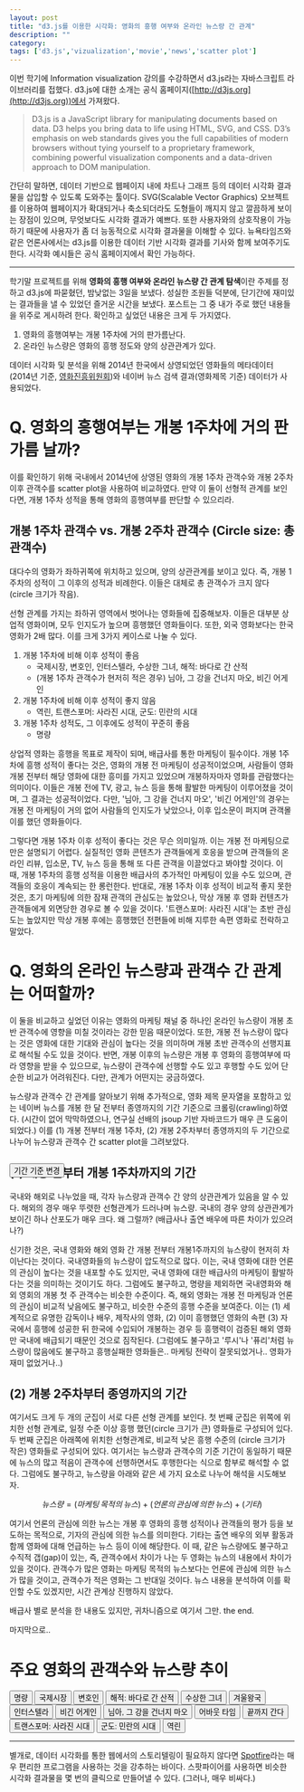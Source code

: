 ```yaml
---
layout: post
title: "d3.js를 이용한 시각화: 영화의 흥행 여부와 온라인 뉴스량 간 관계"
description: ""
category: 
tags: ['d3.js','vizualization','movie','news','scatter plot']
---
```


<script src="http://d3js.org/d3.v3.min.js" charset="utf-8"></script>
<script src="http://code.jquery.com/jquery-1.8.3.min.js" type="text/javascript" charset="utf-8"></script>
<link rel="stylesheet" href="http://onehackoranother.com/projects/jquery/tipsy/stylesheets/tipsy.css" type="text/css" title="no title" charset="utf-8"/>
<script src="/assets/20151221/jquery.tipsy.js" type="text/javascript" charset="utf-8"></script>
<style>
.div.scatter-score {
    margin: 0;
    font-size: 11px;
}
.div.scatter_beforeafter {
    margin: 0;
    font-size: 11px;
}
.axis path,
.axis line {
  fill: none;
  stroke: #000;
  /*stroke: grey;*/
  stroke-width: 0.5;
  shape-rendering: crispEdges;
  /*opacity: 1;*/
}
path
{
    fill: none;
}
.axis text { font-size:10px; }

.circles { opacity: .5; }
.tipsy { font-size:11px; margin-top:-10px;}

.guide line {
  fill: none;
  stroke: #000;
  shape-rendering: crispEdges;
  opacity: 0;
}
</style>



이번 학기에 Information visualization 강의를 수강하면서 d3.js라는 자바스크립트 라이브러리를 접했다. d3.js에 대한 소개는 공식 홈페이지([http://d3js.org](http://d3js.org))에서 가져왔다.

> D3.js is a JavaScript library for manipulating documents based on data. D3 helps you bring data to life using HTML, SVG, and CSS. D3’s emphasis on web standards gives you the full capabilities of modern browsers without tying yourself to a proprietary framework, combining powerful visualization components and a data-driven approach to DOM manipulation.

간단히 말하면, 데이터 기반으로 웹페이지 내에 차트나 그래프 등의 데이터 시각화 결과물을 삽입할 수 있도록 도와주는 툴이다. SVG(Scalable Vector Graphics) 오브젝트를 이용하여 웹페이지가 확대되거나 축소되더라도 도형들이 깨지지 않고 깔끔하게 보이는 장점이 있으며, 무엇보다도 시각화 결과가 예쁘다. 또한 사용자와의 상호작용이 가능하기 때문에 사용자가 좀 더 능동적으로 시각화 결과물을 이해할 수 있다. 뉴욕타임즈와 같은 언론사에서는 d3.js를 이용한 데이터 기반 시각화 결과를 기사와 함께 보여주기도 한다. 시각화 예시들은 공식 홈페이지에서 확인 가능하다. 

---

학기말 프로젝트를 위해 **영화의 흥행 여부와 온라인 뉴스량 간 관계 탐색**이란 주제를 정하고 d3.js에 파묻혔던, 밤낮없는 3일을 보냈다. 성실한 조원들 덕분에, 단기간에 재미있는 결과들을 낼 수 있었던 즐거운 시간을 보냈다. 포스트는 그 중 내가 주로 했던 내용들을 위주로 게시하려 한다. 확인하고 싶었던 내용은 크게 두 가지였다.

1. 영화의 흥행여부는 개봉 1주차에 거의 판가름난다.
2. 온라인 뉴스량은 영화의 흥행 정도와 양의 상관관계가 있다.

데이터 시각화 및 분석을 위해 2014년 한국에서 상영되었던 영화들의 메타데이터(2014년 기준, [영화진흥위원회](http://www.kofic.or.kr/))와 네이버 뉴스 검색 결과(영화제목 기준) 데이터가 사용되었다.

# Q. 영화의 흥행여부는 개봉 1주차에 거의 판가름 날까?

이를 확인하기 위해 국내에서 2014년에 상영된 영화의 개봉 1주차 관객수와 개봉 2주차 이후 관객수를 scatter plot을 사용하여 비교하였다. 만약 이 둘이 선형적 관계를 보인다면, 개봉 1주차 성적을 통해 영화의 흥행여부를 판단할 수 있으리라. 


## 개봉 1주차 관객수 vs. 개봉 2주차 관객수 (Circle size: 총 관객수)

<div id="scatter1"></div>

<script>
// set the stage
var margin = {t:30, r:50, b:0, l:80 },
    w = 600 - margin.l - margin.r,
    h = 500 - margin.t - margin.b,
    x = d3.scale.linear().range([0, w]),
    y = d3.scale.linear().range([h - 60, 0]),
    //colors that will reflect geographical regions
    color = d3.scale.category10();

var scale = function (x) { return x/700000; };

var svg = d3.select("div#scatter1").append("svg")
    .attr("width", w + margin.l + margin.r)
    .attr("height", h + margin.t + margin.b);

// set axes, as well as details on their ticks
var xAxis = d3.svg.axis()
    .scale(x)
    .ticks(5)
    .tickSubdivide(true)
    .tickSize(6, 3, 0)
    .orient("bottom");

var yAxis = d3.svg.axis()
    .scale(y)
    .ticks(5)
    .tickSubdivide(true)
    .tickSize(6, 3, 0)
    .orient("left");

// group that will contain all of the plots
var groups = svg.append("g").attr("transform", "translate(" + margin.l + "," + margin.t + ")");

// bring in the data, and do everything that is data-driven
d3.tsv("/assets/20151221/2_scatter_linear.tsv", function(dataset) {

    x.domain([0, 10000+d3.max(dataset, function(d) { return +d.att1 })])
    y.domain([0, 10000+d3.max(dataset, function(d) { return +d.att2 })])

// what to do when we mouse over a bubble
    var mouseOn = function() { 
        var circle = d3.select(this);
        // transition to increase size/opacity of bubble
        circle.transition()
        .duration(800).style("opacity", 1)
        .attr("r", 23).ease("elastic");

        // append lines to bubbles that will be used to show the precise data points.
        // translate their location based on margins
        svg.append("g")
            .attr("class", "guide")
        .append("line")
            .attr("x1", circle.attr("cx")+margin.l)
            .attr("x2", circle.attr("cx")+margin.l)
            .attr("y1", +circle.attr("cy") + 26)
            .attr("y2", h - margin.t - margin.b - 20)
            .attr("transform", "translate(80,20)")
            .style("stroke", circle.style("fill"))
            .transition().delay(200).duration(400).styleTween("opacity", 
                        function() { return d3.interpolate(0, .5); })

        svg.append("g")
            .attr("class", "guide")
        .append("line")
            .attr("x1", +circle.attr("cx") - 16)
            .attr("x2", 0)
            .attr("y1", circle.attr("cy"))
            .attr("y2", circle.attr("cy"))
            .attr("transform", "translate(80,30)")
            .style("stroke", circle.style("fill"))
            .transition().delay(200).duration(400).styleTween("opacity", 
                        function() { return d3.interpolate(0, .5); });

    // function to move mouseover item to front of SVG stage, in case
    // another bubble overlaps it
        d3.selection.prototype.moveToFront = function() { 
          return this.each(function() { 
            this.parentNode.appendChild(this); 
          }); 
        };

    // skip this functionality for IE9, which doesn't like it
        if (!$.browser.msie) {
            circle.moveToFront();   
            }
    };

    // what happens when we leave a bubble?
    var mouseOff = function() {
        var circle = d3.select(this);

        // go back to original size and opacity
        circle.transition()
        .duration(800).style("opacity", .5)
        .attr("r", function(d) { return scale(d.total); }).ease("elastic");

        // fade out guide lines, then remove them
        d3.selectAll(".guide").transition().duration(100).styleTween("opacity", 
                        function() { return d3.interpolate(.5, 0); })
            .remove()
    };

    // style the circles, set their locations based on data
    var circles =
    groups.selectAll("circle")
        .data(dataset)
      .enter().append("circle")
      .attr("class", "circles")
      .attr({
        cx: function(d) { return x(+d.att1); },
        cy: function(d) { return y(+d.att2); },
        r: function(d) { return scale(d.total); },
        id: function(d) { return d.country; }
      })
        .style("fill", "green");

    // run the mouseon/out functions
    circles.on("mouseover", mouseOn);
    circles.on("mouseout", mouseOff);

    // tooltips (using jQuery plugin tipsy)
    circles.append("title")
            .text(function(d) { return d.country; })

    $(".circles").tipsy({ gravity: 's', });

    // draw axes and axis labels
    svg.append("g")
        .attr("class", "x axis")
        .attr("transform", "translate(" + margin.l + "," + (h - 60 + margin.t) + ")")
        .call(xAxis);

    svg.append("g")
        .attr("class", "y axis")
        .attr("transform", "translate(" + margin.l + "," + margin.t + ")")
        .call(yAxis);

    var xtext = svg.append("text")
        .attr("class", "x label")
        .attr("text-anchor", "end")
        .attr("x", w + 50)
        .attr("y", h - margin.t - 5)
        .style("font-size","11px")
        
    var ytext = svg.append("text")
        .attr("class", "y label")
        .attr("text-anchor", "end")
        .attr("x", -30)
        .attr("y", 95)
        .attr("transform", "rotate(-90)")
        .style("font-size","11px")

    xtext.text("관객수(개봉1주차)");
    ytext.text("관객수(개봉2주차~)");

});
</script>

대다수의 영화가 좌하귀쪽에 위치하고 있으며, 양의 상관관계를 보이고 있다. 즉, 개봉 1주차의 성적이 그 이후의 성적과 비례한다. 이들은 대체로 총 관객수가 크지 않다 (circle 크기가 작음). 

선형 관계를 가지는 좌하귀 영역에서 벗어나는 영화들에 집중해보자. 이들은 대부분 상업적 영화이며, 모두 인지도가 높으며 흥행했던 영화들이다. 또한, 외국 영화보다는 한국 영화가 2배 많다. 이를 크게 3가지 케이스로 나눌 수 있다.

1. 개봉 1주차에 비해 이후 성적이 좋음
    * 국제시장, 변호인, 인터스텔라, 수상한 그녀, 해적: 바다로 간 산적
    * (개봉 1주차 관객수가 현저히 적은 경우) 님아, 그 강을 건너지 마오, 비긴 어게인
2. 개봉 1주차에 비해 이후 성적이 좋지 않음
    * 역린, 트랜스포머: 사라진 시대, 군도: 민란의 시대
3. 개봉 1주차 성적도, 그 이후에도 성적이 꾸준히 좋음
    * 명량

상업적 영화는 흥행을 목표로 제작이 되며, 배급사를 통한 마케팅이 필수이다. 개봉 1주차에 흥행 성적이 좋다는 것은, 영화의 개봉 전 마케팅이 성공적이었으며, 사람들이 영화 개봉 전부터 해당 영화에 대한 흥미를 가지고 있었으며 개봉하자마자 영화를 관람했다는 의미이다. 이들은 개봉 전에 TV, 광고, 뉴스 등을 통해 활발한 마케팅이 이루어졌을 것이며, 그 결과는 성공적이었다. 다만, '님아, 그 강을 건너지 마오', '비긴 어게인'의 경우는 개봉 전 마케팅이 거의 없어 사람들의 인지도가 낮았으나, 이후 입소문이 퍼지며 관객몰이를 했던 영화들이다. 

그렇다면 개봉 1주차 이후 성적이 좋다는 것은 무슨 의미일까. 이는 개봉 전 마케팅으로만은 설명되기 어렵다. 실질적인 영화 콘텐츠가 관객들에게 호응을 받으며 관객들의 온라인 리뷰, 입소문, TV, 뉴스 등을 통해 또 다른 관객을 이끌었다고 봐야할 것이다. 이 때, 개봉 1주차의 흥행 성적을 이용한 배급사의 추가적인 마케팅이 있을 수도 있으며, 관객들의 호응이 계속되는 한 롱런한다. 반대로, 개봉 1주차 이후 성적이 비교적 좋지 못한 것은, 초기 마케팅에 의한 잠재 관객의 관심도는 높았으나, 막상 개봉 후 영화 컨텐츠가 관객들에게 외면당한 경우로 볼 수 있을 것이다. '트랜스포머: 사라진 시대'는 초반 관심도는 높았지만 막상 개봉 후에는 흥행했던 전편들에 비해 지루한 속편 영화로 전락하고 말았다.



# Q. 영화의 온라인 뉴스량과 관객수 간 관계는 어떠할까?

이 둘을 비교하고 싶었던 이유는 영화의 마케팅 채널 중 하나인 온라인 뉴스량이 개봉 초반 관객수에 영향을 미칠 것이라는 강한 믿음 때문이었다. 또한, 개봉 전 뉴스량이 많다는 것은 영화에 대한 기대와 관심이 높다는 것을 의미하며 개봉 초반 관객수의 선행지표로 해석될 수도 있을 것이다. 반면, 개봉 이후의 뉴스량은 개봉 후 영화의 흥행여부에 따라 영향을 받을 수 있으므로, 뉴스량이 관객수에 선행할 수도 있고 후행할 수도 있어 단순한 비교가 어려워진다. 다만, 관계가 어떤지는 궁금하였다. 

뉴스량과 관객수 간 관계를 알아보기 위해 추가적으로, 영화 제목 문자열을 포함하고 있는 네이버 뉴스를 개봉 한 달 전부터 종영까지의 기간 기준으로 크롤링(crawling)하였다. (시간이 없어 막막하였으나, 연구실 선배의 jsoup 기반 자바코드가 매우 큰 도움이 되었다.) 이를 (1) 개봉 전부터 개봉 1주차, (2) 개봉 2주차부터 종영까지의 두 기간으로 나누어 뉴스량과 관객수 간 scatter plot을 그려보았다. 

<h2><div id="scatter_title"></div></h2>
<button id="change" style="display: block;position: absolute;">기간 기준 변경</button>
<div id="scatter_beforeafter"></div>

<script>
    // set the stage
    var margin = {t:30, r:20, b:0, l:80 },
        w = 600 - margin.l - margin.r,
        h = 500 - margin.t - margin.b,
        x2 = d3.scale.linear().range([0, w]),
        y2 = d3.scale.linear().range([h - 60, 0]),
        //colors that will reflect geographical regions
        color = d3.scale.category10();

    var scale = function (x) { return x/700000; };

    var svg2 = d3.select("div#scatter_beforeafter").append("svg")
        .attr("width", w + margin.l + margin.r)
        .attr("height", h + margin.t + margin.b);

    // set axes, as well as details on their ticks
    var xAxis2 = d3.svg.axis()
        .scale(x2)
        .ticks(5)
        .tickSubdivide(true)
        .tickSize(6, 3, 0)
        .orient("bottom");

    var yAxis2 = d3.svg.axis()
        .scale(y2)
        .ticks(5)
        .tickSubdivide(true)
        .tickSize(6, 3, 0)
        .orient("left");

    var data_status = false;

    // group that will contain all of the plots
    var groups2 = svg2.append("g").attr("transform", "translate(" + margin.l + "," + margin.t + ")");

    // array of the regions, used for the legend
    var regions = ["한국", "외국"]

    // the legend color guide
    var legend = svg2.selectAll("rect")
            .data(regions)
        .enter().append("rect")
        .attr({
          // x: function(d, i) { return (w - 25 + i*50); },
          x: margin.l+50,
          // y: margin.t-30,
          y: function(d, i) { return (margin.t*3 -10 + (i-1)*18); },
          width: 20,
          height: 12
        })
        .style("fill", function(d) { return color(d); });


    // legend labels    
        svg2.selectAll("text")
            .data(regions)
        .enter().append("text")
        .attr({
            // x: function(d, i) { return (w + i*50); },
            x: margin.l+80,
            // y: margin.t-20,
            y: function(d, i) { return (margin.t*3 + (i-1)*18); }
        })
        .text(function(d) { return d; })
        .style("font-size", '11px');


    // bring in the data, and do everything that is data-driven
    d3.tsv("/assets/20151221/3_scatter_beforeafter.tsv", function(dataset) {

        x2.domain([0, 10+d3.max(dataset, function(d) { return +d.news1 })])
        y2.domain([0, 10000+d3.max(dataset, function(d) { return +d.att1 })])



        // style the circles, set their locations based on data
        var circles2 =
        groups2.selectAll("circle")
            .data(dataset)
          .enter().append("circle")
          .attr("class", "circles")
          .attr({
            cx: function(d) { return x2(+d.news1); },
            cy: function(d) { return y2(+d.att1); },
            r: function(d) { return scale(d.total); },
            id: function(d) { return d.country; }
          })
            .style("fill", function(d) { return color(d.region); });


    // what to do when we mouse over a bubble
    var mouseOn = function() { 
        var circle = d3.select(this);

    // transition to increase size/opacity of bubble
        circle.transition()
        .duration(800).style("opacity", 1)
        .attr("r", 20).ease("elastic");

        // append lines to bubbles that will be used to show the precise data points.
        // translate their location based on margins
        svg2.append("g")
            .attr("class", "guide")
        .append("line")
            .attr("x1", circle.attr("cx")+margin.l)
            .attr("x2", circle.attr("cx")+margin.l)
            .attr("y1", +circle.attr("cy") + 26)
            .attr("y2", h - margin.t - margin.b - 20)
            .attr("transform", "translate(80,20)")
            .style("stroke", circle.style("fill"))
            .transition().delay(200).duration(400).styleTween("opacity", 
                        function() { return d3.interpolate(0, .5); })

        svg2.append("g")
            .attr("class", "guide")
        .append("line")
            .attr("x1", +circle.attr("cx") - 16)
            .attr("x2", 0)
            .attr("y1", circle.attr("cy"))
            .attr("y2", circle.attr("cy"))
            .attr("transform", "translate(80,30)")
            .style("stroke", circle.style("fill"))
            .transition().delay(200).duration(400).styleTween("opacity", 
                        function() { return d3.interpolate(0, .5); });

    // function to move mouseover item to front of SVG stage, in case
    // another bubble overlaps it
        d3.selection.prototype.moveToFront = function() { 
          return this.each(function() { 
            this.parentNode.appendChild(this); 
          }); 
        };

    // skip this functionality for IE9, which doesn't like it
        if (!$.browser.msie) {
            circle.moveToFront();   
            }
    };
    // what happens when we leave a bubble?
    var mouseOff = function() {
        var circle = d3.select(this);

        // go back to original size and opacity
        circle.transition()
        .duration(800).style("opacity", .5)
        .attr("r", function(d) { return scale(d.total); }).ease("elastic");

        // fade out guide lines, then remove them
        d3.selectAll(".guide").transition().duration(100).styleTween("opacity", 
                        function() { return d3.interpolate(.5, 0); })
            .remove()
    };



    // run the mouseon/out functions
    circles2.on("mouseover", mouseOn);
    circles2.on("mouseout", mouseOff);

    // tooltips (using jQuery plugin tipsy)
    circles2.append("title")
            .text(function(d) { return d.country; })

    $(".circles").tipsy({ gravity: 's', });


        // draw axes and axis labels
        svg2.append("g")
            .attr("class", "x axis")
            .attr("transform", "translate(" + margin.l + "," + (h - 60 + margin.t) + ")")
            .call(xAxis2);

        svg2.append("g")
            .attr("class", "y axis")
            .attr("transform", "translate(" + margin.l + "," + margin.t + ")")
            .call(yAxis2);

        var xtext2 = svg2.append("text")
            .attr("class", "x label")
            .attr("text-anchor", "end")
            .attr("x", w + 80)
            .attr("y", h - margin.t - 5)
            .style("font-size","11px")
            
        var ytext2 = svg2.append("text")
            .attr("class", "y label")
            .attr("text-anchor", "end")
            .attr("x", -30)
            .attr("y", 95)
            .attr("transform", "rotate(-90)")
            .style("font-size","11px")
        
            xtext2.text("뉴스(개봉전~개봉1주차)");
            ytext2.text("관객수(개봉1주차)");

        var title = d3.select("div#scatter_title").append("svg")
                    .attr("width", w+margin.l+margin.r)
                    .attr("height", margin.t)
            .append("text")
            .attr("class","title")
            .attr("x", 10)
            .attr("y", 15);

        title.text("개봉전~개봉1주차 뉴스량 vs. 개봉1주차 관객수 (Circle size: 총 관객수)");

// On click, update with new data
        d3.select("#change").on("click", function() {
            data_status = !data_status
            x2.domain([0, 10+d3.max(dataset, function(d) { if (data_status) {return +d.news2;} else {return +d.news1} })])
            y2.domain([0, 10000+d3.max(dataset, function(d) { if (data_status) {return +d.att2;} else {return +d.att1} })])

            // Update circles
            groups2.selectAll("circle")
                .transition()  // Transition from old to new
                .duration(1000)  // Length of animation
                .each("start", function() {  // Start animation
                    d3.select(this)  // 'this' means the current element
                      .attr({
                        r: function(d) { return scale(d.total); },
                        id: function(d) { return d.country; }
                      })
                })
                .delay(function(d, i) {
                    return i / dataset.length * 500;  // Dynamic delay (i.e. each item delays a little longer)
                })
                //.ease("linear")  // Transition easing - default 'variable' (i.e. has acceleration), also: 'circle', 'elastic', 'bounce', 'linear'
                .attr("cx", function(d) {
                    if (data_status) {
                        return x2(+d.news2);
                    } else {
                        return x2(+d.news1);
                    }
                })
                .attr("cy", function(d) {
                    if (data_status) {
                        return y2(+d.att2);
                    } else {
                        return y2(+d.att1);
                    }
                })
                .each("end", function() {  // End animation
                    d3.select(this)  // 'this' means the current element
                        .transition()
                        .duration(1000)
                        // .attr("fill", function(d) { return color(d.region); })  // Change color
                });
                // Update X Axis
                svg2.select(".x.axis")
                    .transition()
                    .duration(1000)
                    .call(xAxis2);

                // Update Y Axis
                svg2.select(".y.axis")
                    .transition()
                    .duration(100)
                    .call(yAxis2);

              if(data_status) {
                xtext2.text("뉴스(개봉2주차~종영)");
                ytext2.text("관객수(개봉2주차~종영)");
                title.text("개봉 2주차 이후 뉴스량 vs. 개봉 2주차 이후 관객수 (Circle size: 총 관객수)");
            } else {
                xtext2.text("뉴스(개봉전~개봉1주차)");
                ytext2.text("관객수(개봉1주차)");
                title.text("개봉전~개봉1주차 뉴스량 vs. 개봉1주차 관객수 (Circle size: 총 관객수)");
            }

        });

    });
</script>

## (1) 개봉 전부터 개봉 1주차까지의 기간

국내와 해외로 나누었을 때, 각자 뉴스량과 관객수 간 양의 상관관계가 있음을 알 수 있다. 해외의 경우 매우 뚜렷한 선형관계가 드러나며 뉴스량. 국내의 경우 양의 상관관계가 보이긴 하나 산포도가 매우 크다. 왜 그럴까? (배급사나 출연 배우에 따른 차이가 있으려나?)

신기한 것은, 국내 영화와 해외 영화 간 개봉 전부터 개봉1주까지의 뉴스량이 현저히 차이난다는 것이다. 국내영화들의 뉴스량이 압도적으로 많다. 이는, 국내 영화에 대한 언론의 관심이 높다는 것을 내포할 수도 있지만, 국내 영화에 대한 배급사의 마케팅이 활발하다는 것을 의미하는 것이기도 하다. 그럼에도 불구하고, 명량을 제외하면 국내영화와 해외 영회의 개봉 첫 주 관객수는 비슷한 수준이다. 즉, 해외 영화는 개봉 전 마케팅과 언론의 관심이 비교적 낮음에도 불구하고, 비슷한 수준의 흥행 수준을 보여준다. 이는 (1) 세계적으로 유명한 감독이나 배우, 제작사의 영화, (2) 이미 흥행했던 영화의 속편 (3) 자국에서 흥행에 성공한 뒤 한국에 수입되어 개봉하는 경우 등 흥행력이 검증된 해외 영화만 국내에 배급되기 때문인 것으로 짐작된다. (그럼에도 불구하고 '루시'나 '퓨리'처럼 뉴스량이 많음에도 불구하고 흥행실패한 영화들은.. 마케팅 전략이 잘못되었거나.. 영화가 재미 없었거나..)

## (2) 개봉 2주차부터 종영까지의 기간

여기서도 크게 두 개의 군집이 서로 다른 선형 관계를 보인다. 첫 번째 군집은 위쪽에 위치한 선형 관계로, 일정 수준 이상 흥행 했던(circle 크기가 큰) 영화들로 구성되어 있다. 두 번째 군집은 아래쪽에 위치한 선형관계로, 비교적 낮은 흥행 수준의 (circle 크기가 작은) 영화들로 구성되어 있다. 여기서는 뉴스량과 관객수의 기준 기간이 동일하기 때문에 뉴스의 많고 적음이 관객수에 선행하면서도 후행한다는 식으로 함부로 해석할 수 없다. 그럼에도 불구하고, 뉴스량을 아래와 같은 세 가지 요소로 나누어 해석을 시도해보자.

$$
뉴스량 = (마케팅\,목적의\,뉴스) + (언론의\,관심에\,의한\,뉴스) + (기타)
$$

여기서 언론의 관심에 의한 뉴스는 개봉 후 영화의 흥행 성적이나 관객들의 평가 등을 보도하는 목적으로, 기자의 관심에 의한 뉴스를 의미한다. 기타는 출연 배우의 외부 활동과 함께 영화에 대해 언급하는 뉴스 등이 이에 해당한다. 이 때, 같은 뉴스량에도 불구하고 수직적 갭(gap)이 있는, 즉, 관객수에서 차이가 나는 두 영화는 뉴스의 내용에서 차이가 있을 것이다. 관객수가 많은 영화는 마케팅 목적의 뉴스보다는 언론에 관심에 의한 뉴스가 많을 것이고, 관객수가 적은 영화는 그 반대일 것이다. 뉴스 내용을 분석하여 이를 확인할 수도 있겠지만, 시간 관계상 진행하지 않았다.

배급사 별로 분석을 한 내용도 있지만, 귀차니즘으로 여기서 그만. the end.

마지막으로..

# 주요 영화의 관객수와 뉴스량 추이

<button data-src="/assets/20151221/data.tsv">명량</button>
<button data-src="/assets/20151221/data2.tsv">국제시장</button>
<button data-src="/assets/20151221/data3.tsv">변호인</button>
<button data-src="/assets/20151221/data4.tsv">해적: 바다로 간 산적</button>
<button data-src="/assets/20151221/data5.tsv">수상한 그녀</button>
<button data-src="/assets/20151221/data6.tsv">겨울왕국</button>
<button data-src="/assets/20151221/data7.tsv">인터스텔라</button>
<button data-src="/assets/20151221/data9.tsv">비긴 어게인</button>
<button data-src="/assets/20151221/data8.tsv">님아, 그 강을 건너지 마오</button>
<button data-src="/assets/20151221/data10.tsv">어바웃 타임</button>
<button data-src="/assets/20151221/data11.tsv">끝까지 간다</button>
<button data-src="/assets/20151221/data12.tsv">트랜스포머: 사라진 시대</button>
<button data-src="/assets/20151221/data13.tsv">군도: 민란의 시대</button>
<button data-src="/assets/20151221/data14.tsv">역린</button>
<div id="biv_line"></div>

<script>
var margin0 = {t: 30, r: 80, b: 60, l: 60},
    w0 = 600 - margin0.l - margin0.r,
    h0 = 400 - margin0.t - margin0.b;

drawLine("/assets/20151221/data.tsv")

d3.selectAll("button").on("click", function() { 
  d3.select("div#biv_line").selectAll("*").remove()
  drawLine(this.getAttribute("data-src"))
});

function drawLine(tsvFile) {

    var x0 = d3.scale.linear().range([0, w0]);
    var y0 = d3.scale.linear().range([h0, 0]);
    var y1 = d3.scale.linear().range([h0, 0]);

    var xAxis0 = d3.svg.axis().scale(x0)
        .orient("bottom").ticks(20);

    var yAxisLeft = d3.svg.axis().scale(y0)
        .orient("left").ticks(7);

    var yAxisRight = d3.svg.axis().scale(y1)
        .orient("right").ticks(7); 

    var valueline = d3.svg.line()
        .x(function(d) { return x0(d.weekorder); })
        .y(function(d) { return y0(d.att); })
        .interpolate('basis');
        
    var valueline2 = d3.svg.line()
        .x(function(d) { return x0(d.weekorder); })
        .y(function(d) { return y1(d.news); })
        .interpolate('basis');
      
    var svg0 = d3.select("#biv_line")
        .append("svg")
            .attr("width", w0 + margin0.l + margin0.r)
            .attr("height", h0 + margin0.t + margin0.b)
        .append("g")
            .attr("transform", 
                  "translate(" + margin0.l + "," + margin0.t + ")");

    var regions0 = ["관객수", "뉴스수"];
    var colors0 = ["RoyalBlue   ","PaleVioletRed "];

    // the legend color guide
    var legend0 = svg0.selectAll("rect")
            .data(regions0)
        .enter().append("rect")
        .attr({
          x: function(d, i) { return (w0 - margin0.r - 150 + i*80); },
          y: margin0.t,
          width: 25,
          height: 12
        })
        .style("fill", function(d,i) { return colors0[i]; });


    // legend labels    
    svg0.selectAll("text")
        .data(regions0)
    .enter().append("text")
    .attr({
        x: function(d, i) { return (w0 - margin0.r - 120 + i*80); },
        y: margin0.t + 10,
    })
    .text(function(d) { return d; })
    .style("font-size", "11px");

    var x0text = svg0.append("text")
        .attr("class", "x label")
        .attr("text-anchor", "end")
        .attr("x", w0/2 + margin0.l/2)
        .attr("y", h0 + margin0.t + 5)
        
    var y1text = svg0.append("text")
        .attr("class", "y label")
        .attr("text-anchor", "end")
        .attr("x", -5)
        .attr("y", 15)
        .attr("transform", "rotate(-90)")
    
    var y2text = svg0.append("text")
        .attr("class", "y label")
        .attr("text-anchor", "end")
        .attr("x", 45)
        .attr("y", -w0 +15)
        .attr("transform", "rotate(90)")

    x0text.text("개봉기준 주차").style("font-size", "11px");
    // y1text.text("관객수"); 
    // y2text.text("뉴스수"); 


// Get the data
d3.tsv(tsvFile, function(error, data) {
    data.forEach(function(d) {
        d.weekorder = +d.weekorder;
        d.att = +d.att;
        d.news = +d.news;
    });

    // Scale the range of the data
    x0.domain(d3.extent(data, function(d) { return d.weekorder; }));
    y0.domain([0, d3.max(data, function(d) {
        return Math.max(d.att); })]); 
    y1.domain([0, d3.max(data, function(d) { 
        return Math.max(d.news); })]);

    svg0.append("path")        // Add the valueline path.
        .style("stroke", colors0[0])
        .attr("d", valueline(data));

    svg0.append("path")        // Add the valueline2 path.
        .style("stroke", colors0[1])
        .attr("d", valueline2(data));

    svg0.append("g")            // Add the X Axis
        .attr("class", "x axis")
        .attr("transform", "translate(0," + h0 + ")")
        .call(xAxis0);

    svg0.append("g")
        .attr("class", "y axis")
        .style("fill", colors0[0])
        .call(yAxisLeft);   

    svg0.append("g")             
        .attr("class", "y axis")    
        .attr("transform", "translate(" + w0 + " ,0)")   
        .style("fill", colors0[1])       
        .call(yAxisRight);

    });
}
</script>




---

별개로, 데이터 시각화를 통한 웹에서의 스토리텔링이 필요하지 않다면 [Spotfire](http://spotfire.tipco.com)라는 매우 편리한 프로그램을 사용하는 것을 강추하는 바이다. 스팟파이어를 사용하면 비슷한 시각화 결과물을 몇 번의 클릭으로 만들어낼 수 있다. (그러나, 매우 비싸다.)




